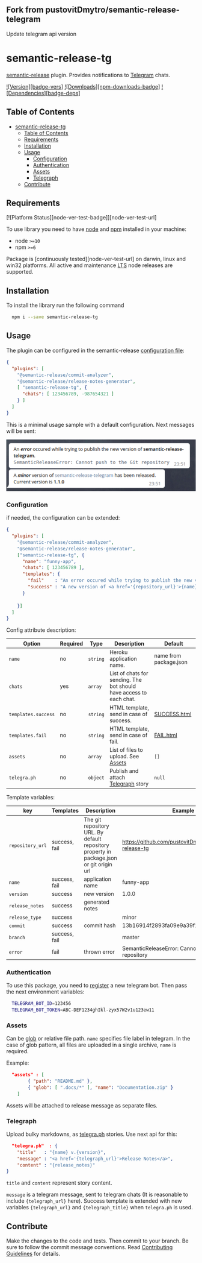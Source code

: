 ## Fork from pustovitDmytro/semantic-release-telegram

Update telegram api version

# semantic-release-tg
[semantic-release][sr-url] plugin. Provides notifications to [Telegram][tg-url] chats.

[![Version][badge-vers]][npm]
[![Downloads][npm-downloads-badge]][npm]
[![Dependencies][badge-deps]][npm]

## Table of Contents
- [semantic-release-tg](#semantic-release-tg)
  - [Table of Contents](#table-of-contents)
  - [Requirements](#requirements)
  - [Installation](#installation)
  - [Usage](#usage)
    - [Configuration](#configuration)
    - [Authentication](#authentication)
    - [Assets](#assets)
    - [Telegraph](#telegraph)
  - [Contribute](#contribute)

## Requirements
[![Platform Status][node-ver-test-badge]][node-ver-test-url]

To use library you need to have [node](https://nodejs.org) and [npm](https://www.npmjs.com) installed in your machine:

* node `>=10`
* npm `>=6`

Package is [continuously tested][node-ver-test-url] on darwin, linux and win32 platforms. All active and maintenance [LTS](https://nodejs.org/en/about/releases/) node releases are supported.

## Installation

To install the library run the following command

```bash
  npm i --save semantic-release-tg
```

## Usage
The plugin can be configured in the semantic-release [configuration file][sr-config]:

```json
{
  "plugins": [
    "@semantic-release/commit-analyzer",
    "@semantic-release/release-notes-generator",
    [ "semantic-release-tg", {
      "chats": [ 123456789, -987654321 ]
    } ]
  ]
}
```
This is a minimal usage sample with a default configuration. Next messages will be sent:

![Usage Sample](.docs/sample-default_templates.png)

### Configuration

if needed, the configuration can be extended:

```json
{
  "plugins": [
    "@semantic-release/commit-analyzer",
    "@semantic-release/release-notes-generator",
    ["semantic-release-tg", {
      "name": "funny-app",
      "chats": [ 123456789 ],
      "templates": {
        "fail"    : "An error occured while trying to publish the new version of <b>{name}</b>.\n<pre><code class='language-javascript'>{error}</code></pre>",
        "success" : "A new version of <a href='{repository_url}'>{name}</a> has been released. Current version is <b>{version}</b>"
      }

    }]
  ]
}
```
Config attribute description:

| Option | Required | Type | Description | Default |
|----|---|---|------------------------------------|------------------------------------|
| `name`          | no | ```string```  | Heroku application name.    | name from package.json |
| `chats`    | yes | ```array``` | List of chats for sending. The bot should have access to each chat. |      |
| `templates.success`    | no |  ```string```  | HTML template, send in case of success. | [SUCCESS.html](templates/SUCCESS.html) |
| `templates.fail`    | no |  ```string```  | HTML template, send in case of fail. | [FAIL.html](templates/FAIL.html) |
| `assets`    | no |  ```array```  | List of files to upload. See [Assets](#assets) | `[]` |
| `telegra.ph`    | no |  ```object```  | Publish and attach [Telegraph](#Telegraph) story | `null` |

Template variables:

| key | Templates | Description | Example |
|----|---|-----------------------|--------|
| `repository_url` | success, fail | The git repository URL. By default repository property in package.json or git origin url | https://github.com/pustovitDmytro/semantic-release-tg
| `name` | success, fail | application name | funny-app
| `version` | success | new version | 1.0.0
| `release_notes` | success | generated notes |
| `release_type` | success | | minor
| `commit` | success | commit hash | 13b16914f2893fa09e9a39f1dcda78af1fff0dbd
| `branch` | success, fail | | master
| `error` | fail | thrown error | SemanticReleaseError: Cannot push to the Git repository

### Authentication
To use this package, you need to [register](https://core.telegram.org/bots#3-how-do-i-create-a-bot) a new telegram bot. Then pass the next environment variables:

```sh
  TELEGRAM_BOT_ID=123456 
  TELEGRAM_BOT_TOKEN=ABC-DEF1234ghIkl-zyx57W2v1u123ew11
```

### Assets

Can be [glob](https://github.com/isaacs/node-glob#glob-primer) or relative file path. `name` specifies file label in telegram. In the case of glob pattern, all files are uploaded in a single archive, `name` is required.

Example:

```json
  "assets" : [
        { "path": "README.md" },
        { "glob": [ ".docs/*" ], "name": "Documentation.zip" }
    ]
```

Assets will be attached to release message as separate files.
### Telegraph

Upload bulky markdowns, as [telegra.ph](https://telegra.ph/) stories. Use next api for this:

```json
  "telegra.ph"  : {
    "title"   : "{name} v.{version}",
    "message" : "<a href='{telegraph_url}'>Release Notes</a>",
    "content" : "{release_notes}"
}
```

`title` and `content` represent story content.

`message` is a telegram message, sent to telegram chats (It is reasonable to include `{telegraph_url}` here). Success template is extended with new variables `{telegraph_url}` and `{telegraph_title}` when `telegra.ph` is used.

[sr-url]: https://github.com/semantic-release/semantic-release
[sr-config]: https://github.com/semantic-release/semantic-release/blob/master/docs/usage/configuration.md#configuration
[tg-url]: https://telegram.org/

## Contribute

Make the changes to the code and tests. Then commit to your branch. Be sure to follow the commit message conventions. Read [Contributing Guidelines](.github/CONTRIBUTING.md) for details.

[npm]: https://www.npmjs.com/package/semantic-release-tg